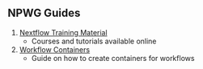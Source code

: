 
## **NPWG Guides**

1. [Nextflow Training Material](sections/training.md)
    - Courses and tutorials available online
2. [Workflow Containers](sections/containers.md)
    - Guide on how to create containers for workflows
    

